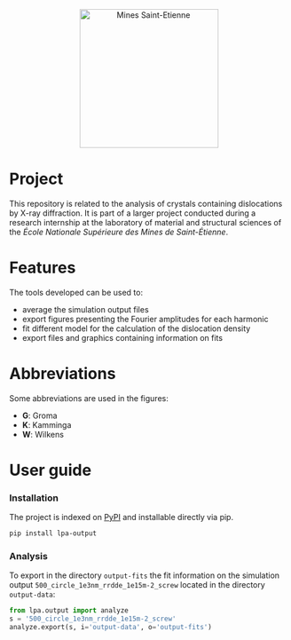 <div align="center">
  <img width="250" src="https://dunstan.becht.network/views/signatures/mines.svg" alt="Mines Saint-Etienne">
</div>

# Project

This repository is related to the analysis of crystals containing dislocations by X-ray diffraction. It is part of a larger project conducted during a research internship at the laboratory of material and structural sciences of the *École Nationale Supérieure des Mines de Saint-Étienne*.

# Features

The tools developed can be used to:
* average the simulation output files
* export figures presenting the Fourier amplitudes for each harmonic
* fit different model for the calculation of the dislocation density
* export files and graphics containing information on fits

# Abbreviations

Some abbreviations are used in the figures:

* **G**: Groma
* **K**: Kamminga
* **W**: Wilkens

# User guide

### Installation

The project is indexed on [PyPI](https://pypi.org/project/lpa-output/) and installable directly via pip.
```bash
pip install lpa-output
```

### Analysis

To export in the directory `output-fits` the fit information on the simulation output `500_circle_1e3nm_rrdde_1e15m-2_screw` located in the directory `output-data`:

```python
from lpa.output import analyze
s = '500_circle_1e3nm_rrdde_1e15m-2_screw'
analyze.export(s, i='output-data', o='output-fits')
```
